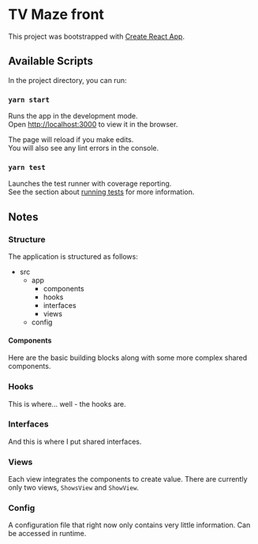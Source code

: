 # TV Maze front

This project was bootstrapped with [Create React App](https://github.com/facebook/create-react-app).

## Available Scripts

In the project directory, you can run:

### `yarn start`

Runs the app in the development mode.\
Open [http://localhost:3000](http://localhost:3000) to view it in the browser.

The page will reload if you make edits.\
You will also see any lint errors in the console.

### `yarn test`

Launches the test runner with coverage reporting.\
See the section about [running tests](https://facebook.github.io/create-react-app/docs/running-tests) for more information.

## Notes

### Structure

The application is structured as follows:

- src
  - app
    - components
    - hooks
    - interfaces
    - views
  - config

#### Components

Here are the basic building blocks along with some more complex shared components.

### Hooks

This is where... well - the hooks are.

### Interfaces

And this is where I put shared interfaces.

### Views

Each view integrates the components to create value. There are currently only two views, `ShowsView` and `ShowView`.

### Config

A configuration file that right now only contains very little information. Can be accessed in runtime.
